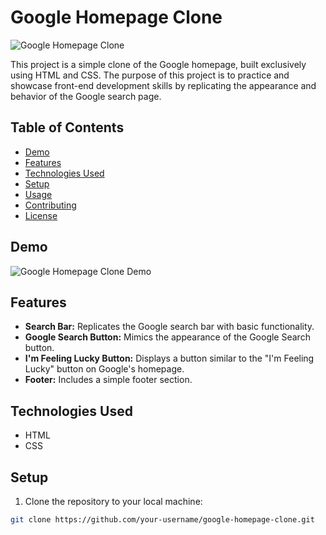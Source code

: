 # Google Homepage Clone

![Google Homepage Clone](https://drive.google.com/file/d/18rNw0LIG6_mH593yShv_lvQqWCcDaElw/view?usp=sharing)

This project is a simple clone of the Google homepage, built exclusively using HTML and CSS. The purpose of this project is to practice and showcase front-end development skills by replicating the appearance and behavior of the Google search page.

## Table of Contents
- [Demo](#demo)
- [Features](#features)
- [Technologies Used](#technologies-used)
- [Setup](#setup)
- [Usage](#usage)
- [Contributing](#contributing)
- [License](#license)

## Demo

![Google Homepage Clone Demo](https://drive.google.com/file/d/1Lo7NClKK_TNJKu-BoDzvYXqGhiXSc8oM/view?usp=sharing)

## Features

- **Search Bar:** Replicates the Google search bar with basic functionality.
- **Google Search Button:** Mimics the appearance of the Google Search button.
- **I'm Feeling Lucky Button:** Displays a button similar to the "I'm Feeling Lucky" button on Google's homepage.
- **Footer:** Includes a simple footer section.

## Technologies Used

- HTML
- CSS

## Setup

1. Clone the repository to your local machine:

```bash
git clone https://github.com/your-username/google-homepage-clone.git
